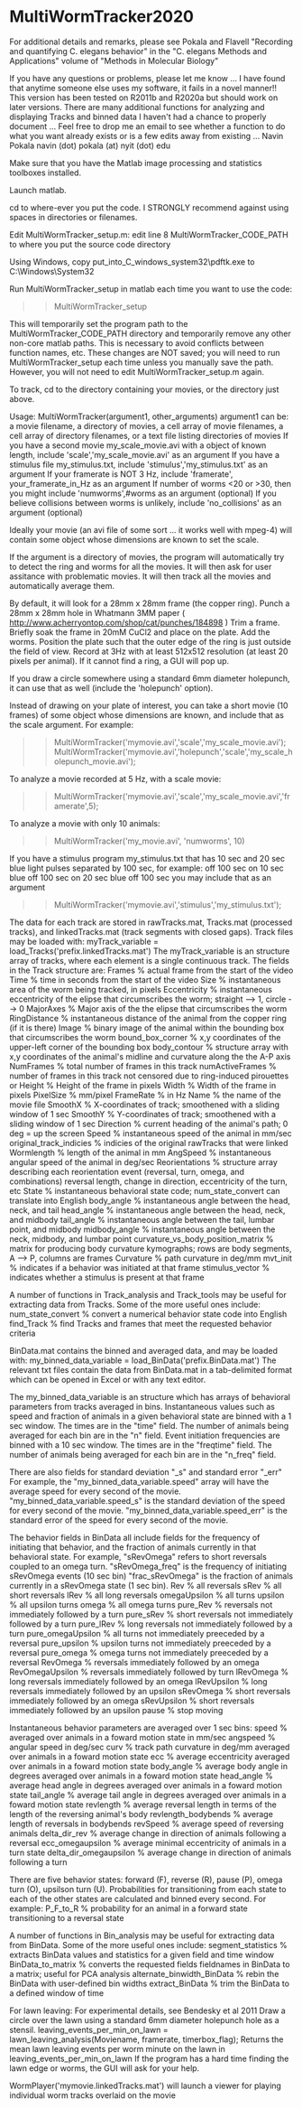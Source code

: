 # MultiWormTracker2020
For additional details and remarks, please see 
Pokala and Flavell "Recording and quantifying C. elegans behavior" in the
"C. elegans Methods and Applications" volume of "Methods in Molecular Biology"

If you have any questions or problems, please let me know ...
I have found that anytime someone else uses my software, it fails in a novel manner!! 
This version has been tested on R2011b and R2020a but should work on later versions. 
There are many additional functions for analyzing and displaying Tracks and binned data I haven't had a chance to properly document ... 
Feel free to drop me an email to see whether a function to do what you want already exists or is a few edits away from existing ...
Navin Pokala
navin (dot) pokala (at) nyit (dot) edu

Make sure that you have the Matlab image processing and statistics toolboxes installed. 

Launch matlab. 

cd to where-ever you put the code. I STRONGLY recommend against using spaces in directories or filenames. 

Edit MultiWormTracker_setup.m:
      edit line 8 MultiWormTracker_CODE_PATH to where you put the source code directory

Using Windows, copy put_into_C_windows_system32\pdftk.exe to C:\Windows\System32

Run MultiWormTracker_setup in matlab each time you want to use the code: 

>> MultiWormTracker_setup 

This will temporarily set the program path to the MultiWormTracker_CODE_PATH 
directory and temporarily remove any other non-core matlab paths. This is necessary to avoid conflicts between function names, etc. 
These changes are NOT saved; you will need to run MultiWormTracker_setup each time unless you manually save the path. However, you will not need to edit MultiWormTracker_setup.m again. 

To track, cd to the directory containing your movies, or the directory just above.

Usage: MultiWormTracker(argument1, other_arguments)
argument1 can be:
     a movie filename,
     a directory of movies,
     a cell array of movie filenames,
     a cell array of directory filenames,
     or a text file listing directories of movies
If you have a second movie my_scale_movie.avi with a object of known length, include 'scale','my_scale_movie.avi' as an argument 
If you have a stimulus file my_stimulus.txt, include 'stimulus','my_stimulus.txt' as an argument 
If your framerate is NOT 3 Hz, include 'framerate', your_framerate_in_Hz as an argument 
If number of worms <20 or >30, then you might include 'numworms',#worms as an  argument (optional)
If you believe collisions between worms is unlikely, include 'no_collisions' as an argument (optional)

Ideally your movie (an avi file of some sort ... it works well with mpeg-4) will contain some object whose dimensions are known to set the scale. 

If the argument is a directory of movies, the program will automatically try to detect the ring and worms for all the movies. It will then ask for user
assitance with problematic movies. It will then track all the movies and automatically average them.  

By default, it will look for a 28mm x 28mm frame (the copper ring). 
	Punch a 28mm x 28mm hole in Whatmann 3MM paper ( http://www.acherryontop.com/shop/cat/punches/184898 ) 
	Trim a frame.
	Briefly soak the frame in 20mM CuCl2 and place on the plate. 
	Add the worms. 
	Position the plate such that the outer edge of the ring is just outside the field of view. 
	Record at 3Hz with at least 512x512 resolution (at least 20 pixels per animal).
If it cannot find a ring, a GUI will pop up. 

If you draw a circle somewhere using a standard 6mm diameter holepunch, it can use that as well (include the 'holepunch' option). 

Instead of drawing on your plate of interest, you can take a short movie (10 frames) of some object whose dimensions are known, and 
include that as the scale argument. 
For example:
>> MultiWormTracker('mymovie.avi','scale','my_scale_movie.avi');
>> MultiWormTracker('mymovie.avi','holepunch','scale','my_scale_holepunch_movie.avi');

To analyze a movie recorded at 5 Hz, with a scale movie: 
>> MultiWormTracker('mymovie.avi','scale','my_scale_movie.avi','framerate',5); 

To analyze a movie with only 10 animals:
>> MultiWormTracker('my_movie.avi', 'numworms', 10)  

If you have a stimulus program my_stimulus.txt that has 10 sec and 20 sec blue light pulses separated by 100 sec, for example:
    off 100 sec
    on 10 sec blue
    off 100 sec
    on 20 sec blue
    off 100 sec
you may include that as an argument
>> MultiWormTracker('mymovie.avi','stimulus','my_stimulus.txt');

The data for each track are stored in rawTracks.mat, Tracks.mat (processed tracks), and linkedTracks.mat (track segments with closed gaps). 
Track files may be loaded with:
	myTrack_variable = load_Tracks('prefix.linkedTracks.mat')
The myTrack_variable is an structure array of tracks, where each element is a single continuous track. 
The fields in the Track structure are: 
    Frames % actual frame from the start of the video 
    Time   % time in seconds from the start of the video 
    Size   % instantaneous area of the worm being tracked, in pixels 
    Eccentricity  % instantaneous eccentricity of the elipse that circumscribes the worm; straight --> 1, circle --> 0 
    MajorAxes % Major axis of the the elipse that circumscribes the worm
    RingDistance % instantaneous distance of the animal from the copper ring (if it is there)
    Image % binary image of the animal within the bounding box that circumscribes the worm
    bound_box_corner % x,y coordinates of the upper-left corner of the bounding box
    body_contour % structure array with x,y coordinates of the animal's midline and curvature along the the A-P axis
    NumFrames % total number of frames in this track
    numActiveFrames % number of frames in this track not censored due to ring-induced pirouettes or 
    Height % Height of the frame in pixels
    Width  % Width of the frame in pixels
    PixelSize % mm/pixel
    FrameRate % in Hz
    Name  % the name of the movie file
    SmoothX % X-coordinates of track; smoothened with a sliding window of 1 sec
    SmoothY % Y-coordinates of track; smoothened with a sliding window of 1 sec
    Direction % current heading of the animal's path; 0 deg = up the screen
    Speed % instantaneous speed of the animal in mm/sec 
    original_track_indicies % indicies of the original rawTracks that were linked 
    Wormlength % length of the animal in mm
    AngSpeed % instantaneous angular speed of the animal in deg/sec 
    Reorientations % structure array describing each reorientation event (reversal, turn, omega, and combinations) reversal length, change in direction, eccentricity of the turn, etc
    State % instantaneous behavioral state code; num_state_convert can translate into English
    body_angle % instantaneous angle between the head, neck, and tail
    head_angle % instantaneous angle between the head, neck, and midbody
    tail_angle % instantaneous angle between the tail, lumbar point, and midbody
    midbody_angle % instantaneous angle between the neck, midbody, and lumbar point
    curvature_vs_body_position_matrix % matrix for producing body curvature kymographs; rows are body segments, A --> P, columns are frames
    Curvature % path curvature in deg/mm
    mvt_init % indicates if a behavior was initiated at that frame
    stimulus_vector % indicates whether a stimulus is present at that frame

A number of functions in Track_analysis and Track_tools may be useful for extracting data from Tracks. Some of the more useful ones include:
    num_state_convert % convert a numerical behavior state code into English
    find_Track % find Tracks and frames that meet the requested behavior criteria
    
BinData.mat contains the binned and averaged data, and may be loaded with:
	my_binned_data_variable = load_BinData('prefix.BinData.mat')
The relevant txt files contain the data from BinData.mat in a tab-delimited format which can be opened in Excel or with any text editor.

The my_binned_data_variable is an structure which has arrays of behavioral parameters from tracks averaged in bins.
Instantaneous values such as speed and fraction of animals in a given behavioral state are binned with a 1 sec window. The times are in the "time" field. The number of animals being averaged for each bin are in the "n" field.
Event initiation frequencies are binned with a 10 sec window. The times are in the "freqtime" field. The number of animals being averaged for each bin are in the "n_freq" field.

There are also fields for standard deviation "_s" and standard error "_err" 
For example, the "my_binned_data_variable.speed" array will have the average speed for every second of the movie.
"my_binned_data_variable.speed_s" is the standard deviation of the speed for every second of the movie.
"my_binned_data_variable.speed_err" is the standard error of the speed for every second of the movie.

The behavior fields in BinData all include fields for the frequency of initiating that behavior, and the fraction of animals currently in that behavioral state.
For example, "sRevOmega" refers to short reversals coupled to an omega turn. 
"sRevOmega_freq" is the frequency of initiating sRevOmega events (10 sec bin) 
"frac_sRevOmega" is the fraction of animals currently in a sRevOmega state (1 sec bin). 
    Rev % all reversals
    sRev % all short reversals
    lRev % all long reversals
    omegaUpsilon % all turns
    upsilon % all upsilon turns
    omega % all omega turns
    pure_Rev %  reversals not immediately followed by a turn
    pure_sRev %  short reversals not immediately followed by a turn
    pure_lRev %  long reversals not immediately followed by a turn
    pure_omegaUpsilon % all turns not immediately preeceded by a reversal
    pure_upsilon % upsilon turns not immediately preeceded by a reversal
    pure_omega % omega turns not immediately preeceded by a reversal
    RevOmega %  reversals immediately followed by an omega
    RevOmegaUpsilon %  reversals immediately followed by turn
    lRevOmega %  long reversals immediately followed by an omega
    lRevUpsilon %  long reversals immediately followed by an upsilon
    sRevOmega %  short reversals immediately followed by an omega
    sRevUpsilon %  short reversals immediately followed by an upsilon
    pause % stop moving

Instantaneous behavior parameters are averaged over 1 sec bins:
    speed % averaged over animals in a foward motion state in mm/sec
    angspeed % angular speed in deg/sec 
    curv % track path curvature in deg/mm averaged over animals in a foward motion state 
    ecc % average eccentricity averaged over animals in a foward motion state 
    body_angle % average body angle in degrees averaged over animals in a foward motion state 
    head_angle % average head angle in degrees  averaged over animals in a foward motion state 
    tail_angle % average tail angle in degrees  averaged over animals in a foward motion state 
    revlength % average reversal length in terms of the length of the reversing animal's body
    revlength_bodybends % average length of reversals in bodybends
    revSpeed % average speed of reversing animals
    delta_dir_rev % average change in direction of animals following a reversal
    ecc_omegaupsilon % average minimal eccentricity of animals in a turn state
    delta_dir_omegaupsilon % average change in direction of animals following a turn

There are five behavior states: forward (F), reverse (R), pause (P), omega turn (O), upsilson turn (U). 
Probabilities for transitioning from each state to each of the other states are calculated and binned every second. For example:
    P_F_to_R % probability for an animal in a forward state transitioning to a reversal state

A number of functions in Bin_analysis may be useful for extracting data from BinData. Some of the more useful ones include:
    segment_statistics % extracts BinData values and statistics for a given field and time window
    BinData_to_matrix % converts the requested fields fieldnames in BinData to a matrix; useful for PCA analysis
    alternate_binwidth_BinData % rebin the BinData with user-defined bin widths
    extract_BinData % trim the BinData to a defined window of time
    
For lawn leaving:
	For experimental details, see Bendesky et al 2011
	Draw a circle over the lawn using a standard 6mm diameter holepunch hole as a stensil. 
	leaving_events_per_min_on_lawn = lawn_leaving_analysis(Moviename, framerate, timerbox_flag);
	Returns the mean lawn leaving events per worm minute on the lawn in leaving_events_per_min_on_lawn 
	If the program has a hard time finding the lawn edge or worms, the GUI will ask for your help.

WormPlayer('mymovie.linkedTracks.mat') will launch a viewer for playing individual worm tracks overlaid on the movie
